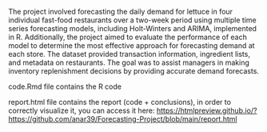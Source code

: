 The project involved forecasting the daily demand for lettuce in four individual fast-food restaurants over a two-week period using multiple time series forecasting models, including Holt-Winters and ARIMA, implemented in R. Additionally, the project aimed to evaluate the performance of each model to determine the most effective approach for forecasting demand at each store. The dataset provided transaction information, ingredient lists, and metadata on restaurants. The goal was to assist managers in making inventory replenishment decisions by providing accurate demand forecasts.


code.Rmd file contains the R code

report.html file contains the report (code + conclusions), in order to correctly visualize it, you can access it here: https://htmlpreview.github.io/?https://github.com/anar39/Forecasting-Project/blob/main/report.html
